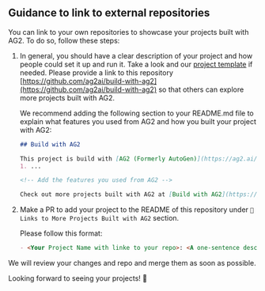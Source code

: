 ## Guidance to link to external repositories

You can link to your own repositories to showcase your projects built with AG2. To do so, follow these steps:

1. In general, you should have a clear description of your project and how people could set it up and run it. Take a look and our [project template](./project-template/README.md) if needed.
Please provide a link to this repository [https://github.com/ag2ai/build-with-ag2](https://github.com/ag2ai/build-with-ag2) so that others can explore more projects built with AG2.

    We recommend adding the following section to your README.md file to explain what features you used from AG2 and how you built your project with AG2:

    ```markdown
    ## Build with AG2

    This project is build with [AG2 (Formerly AutoGen)](https://ag2.ai/) and utilizes the following features from the library:
    1. ...

    <!-- Add the features you used from AG2 -->

    Check out more projects built with AG2 at [Build with AG2](https://github.com/ag2ai/build-with-ag2)!
    ```

2. Make a PR to add your project to the README of this repository under `🔗 Links to More Projects Built with AG2` section.

    Please follow this format:

    ```markdown
    - <Your Project Name with linke to your repo>: <A one-sentence description of your project>
    ```
We will review your changes and repo and merge them as soon as possible.

Looking forward to seeing your projects! 🚀

